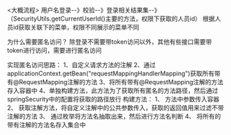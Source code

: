 <大概流程>
用户名登录--》校验--》登录相关结果集--》
（SecurityUtils.getCurrentUserId()主要的方法，权限下获取的人员id）
根据人员id获取关联下的菜单，权限不同展示的菜单不同


为什么需要匿名访问？
   除登录不需要带token访问以外，其他有些接口需要带token进行访问，需要进行匿名访问
  
  
实现匿名访问思路：
   1、自定义请求方法的注解
   2、通过applicationContext.getBean("requestMappingHandlerMapping")获取所有带有@RequestMapping注解的方法
   3、将所有带有@RequestMapping注解的方法存入容器中
   4、单独构建方法，此方法为了获取所有匿名的方法路径，然后通过springSecurity中的配置将获取的路径放行
   构建方法：
        1、 方法中参数传入容器
        2、 获取注解方法，将自定义注解中的公共参数传入，获取的返回值用来过滤不带注解的方法
        3、 通过枚举将方法名抽取出来，然后进行方法名判断
        4、 将所有的带有注解的方法名存入集合中
    